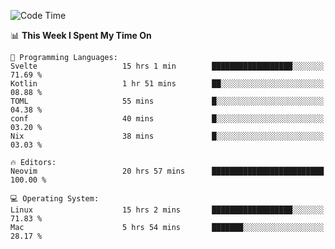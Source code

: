 <!-- [![Top Langs](https://github-readme-stats.vercel.app/api/top-langs/?username=gagahsyuja&theme=dracula&hide_border=true&border_radius=7)](https://github.com/anuraghazra/github-readme-stats) -->

<!--START_SECTION:waka-->
![Code Time](http://img.shields.io/badge/Code%20Time-864%20hrs%2023%20mins-blue)

📊 **This Week I Spent My Time On** 

```text
💬 Programming Languages: 
Svelte                   15 hrs 1 min        ██████████████████░░░░░░░   71.69 % 
Kotlin                   1 hr 51 mins        ██░░░░░░░░░░░░░░░░░░░░░░░   08.88 % 
TOML                     55 mins             █░░░░░░░░░░░░░░░░░░░░░░░░   04.38 % 
conf                     40 mins             █░░░░░░░░░░░░░░░░░░░░░░░░   03.20 % 
Nix                      38 mins             █░░░░░░░░░░░░░░░░░░░░░░░░   03.03 % 

🔥 Editors: 
Neovim                   20 hrs 57 mins      █████████████████████████   100.00 % 

💻 Operating System: 
Linux                    15 hrs 2 mins       ██████████████████░░░░░░░   71.83 % 
Mac                      5 hrs 54 mins       ███████░░░░░░░░░░░░░░░░░░   28.17 % 
```


<!--END_SECTION:waka-->
